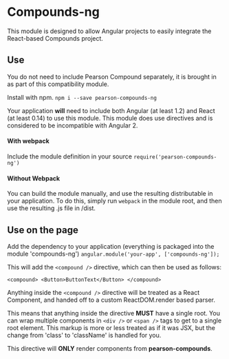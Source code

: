 # Compounds-ng

This module is designed to allow Angular projects to easily integrate the React-based Compounds project.

## Use

You do not need to include Pearson Compound separately, it is brought in as part of this compatibility module.

Install with npm.
`npm i --save pearson-compounds-ng`

Your application **will** need to include both Angular (at least 1.2) and React (at least 0.14) to use this module.  This module does use directives and is considered to be incompatible with Angular 2.

#### With webpack

Include the module definition in your source
`require('pearson-compounds-ng')`

#### Without Webpack

You can build the module manually, and use the resulting distributable in your application.  To do this, simply run `webpack` in the module root, and then use the resulting .js file in /dist.

## Use on the page


Add the dependency to your application (everything is packaged into the module 'compounds-ng')
`angular.module('your-app', ['compounds-ng']);`

This will add the `<compound />` directive, which can then be used as follows:

`<compound>
  <Button>ButtonText</Button>
</compound>`

Anything inside the `<compound />` directive will be treated as a React Component, and handed off to a custom ReactDOM.render based parser.

This means that anything inside the directive **MUST** have a single root.  You can wrap multiple components in `<div />` or `<span />` tags to get to a single root element.  This markup is more or less treated as if it was JSX, but the change from 'class' to 'className' is handled for you.

This directive will **ONLY** render components from **pearson-compounds**.
